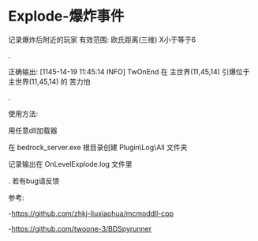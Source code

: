 # Explode-爆炸事件

记录爆炸后附近的玩家
有效范围: 欧氏距离(三维)  X小于等于6

.

正确输出:  [1145-14-19 11:45:14 INFO] TwOnEnd 在 主世界(11,45,14) 引爆位于 主世界(11,45,14) 的 苦力怕

.

使用方法:

用任意dll加载器

在 bedrock_server.exe 根目录创建 Plugin\Log\All 文件夹

记录输出在 OnLevelExplode.log 文件里

. 若有bug请反馈

参考:

-https://github.com/zhkj-liuxiaohua/mcmoddll-cpp

-https://github.com/twoone-3/BDSpyrunner

